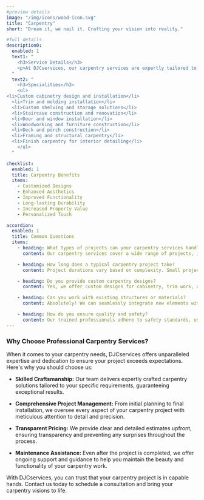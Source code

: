 ```yaml
---
#preview details
image: "/img/icons/wood-icon.svg"
title: "Carpentry"
short: "Dream it, we nail it. Crafting your vision into reality."

#full details
description0:
  enabled: 1
  text1: "
    <h3>Service Details</h3>
    <p>At DJCservices, our carpentry services are expertly tailored to transform your space with precision and creativity. With a keen eye for detail and years of experience, our skilled team manages every aspect of your carpentry project, from planning to execution, ensuring flawless results. Whether you're seeking custom cabinetry, intricate woodwork, or structural enhancements, we deliver craftsmanship that exceeds expectations. From enhancing your home's value to elevating its aesthetic appeal, our bespoke carpentry solutions are designed to make your vision a reality with unparalleled quality and expertise.</p>
  "
  text2: "
    <h3>Specialities</h3>
    <ul>
<li>Custom cabinetry design and installation</li>
  <li>Trim and molding installation</li>
  <li>Custom shelving and storage solutions</li>
  <li>Staircase construction and renovation</li>
  <li>Door and window installation</li>
  <li>Woodworking and furniture construction</li>
  <li>Deck and porch construction</li>
  <li>Framing and structural carpentry</li>
  <li>Finish carpentry for interior detailing</li>
    </ul>
  "      

checklist:
  enabled: 1
  title: Carpentry Benefits
  items:
    - Customized Designs
    - Enhanced Aesthetics
    - Improved Functionality
    - Long-lasting Durability
    - Increased Property Value
    - Personalized Touch

accordion:
  enabled: 1
  title: Common Questions
  items:
    - heading: What types of projects can your carpentry services handle?
      content: Our carpentry services cover a wide range of projects, including custom cabinetry, trim and molding installation, shelving, staircase construction, door and window installation, woodworking, and deck construction.

    - heading: How long does a typical carpentry project take?
      content: Project durations vary based on complexity. Small projects like trim installation may take a day or two, while larger ones like deck construction may take weeks.

    - heading: Do you provide custom carpentry designs?
      content: Yes, we offer custom designs for cabinetry, trim work, and furniture tailored to your needs.

    - heading: Can you work with existing structures or materials?
      content: Absolutely! We can seamlessly integrate new elements with existing structures or materials.

    - heading: How do you ensure quality and safety?
      content: Our trained professionals adhere to safety standards, use quality materials, and undergo regular inspections to ensure top-notch results.
---
```


### Why Choose Professional Carpentry Services?

When it comes to your carpentry needs, DJCservices offers unparalleled expertise and dedication to ensure your project exceeds expectations. Here's why you should choose us:

- **Skilled Craftsmanship:** Our team delivers expertly crafted carpentry solutions tailored to your specific requirements, guaranteeing exceptional results.

- **Comprehensive Project Management:** From initial planning to final installation, we oversee every aspect of your carpentry project with meticulous attention to detail and precision.

- **Transparent Pricing:** We provide clear and detailed estimates upfront, ensuring transparency and preventing any surprises throughout the process.

- **Maintenance Assistance:** Even after the project is completed, we offer ongoing support and guidance to help you maintain the beauty and functionality of your carpentry work.

With DJCservices, you can trust that your carpentry project is in capable hands. Contact us today to schedule a consultation and bring your carpentry visions to life.
                  